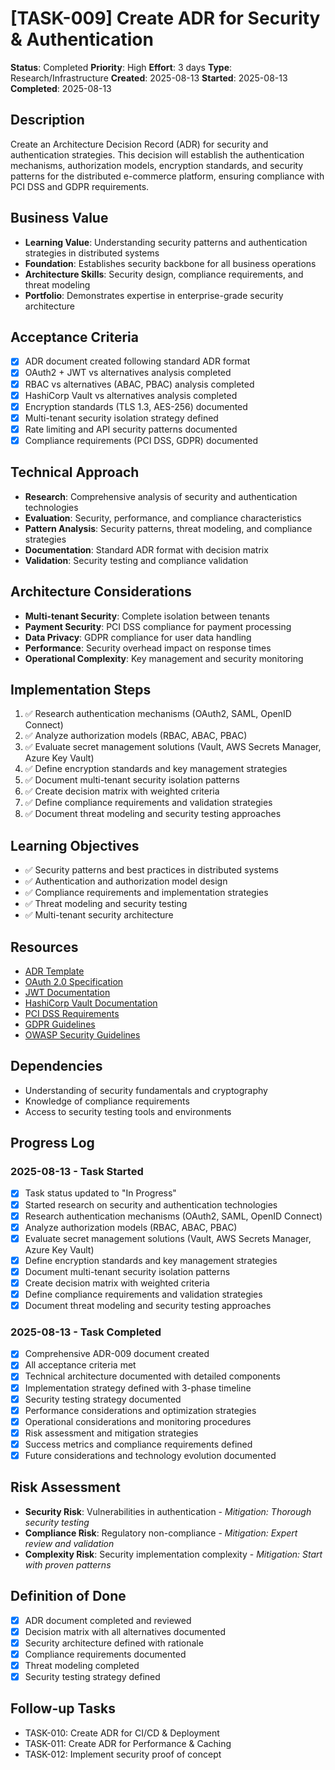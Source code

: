 # [TASK-009] Create ADR for Security & Authentication

**Status**: Completed
**Priority**: High
**Effort**: 3 days
**Type**: Research/Infrastructure
**Created**: 2025-08-13
**Started**: 2025-08-13
**Completed**: 2025-08-13

## Description
Create an Architecture Decision Record (ADR) for security and authentication strategies. This decision will establish the authentication mechanisms, authorization models, encryption standards, and security patterns for the distributed e-commerce platform, ensuring compliance with PCI DSS and GDPR requirements.

## Business Value
- **Learning Value**: Understanding security patterns and authentication strategies in distributed systems
- **Foundation**: Establishes security backbone for all business operations
- **Architecture Skills**: Security design, compliance requirements, and threat modeling
- **Portfolio**: Demonstrates expertise in enterprise-grade security architecture

## Acceptance Criteria
- [x] ADR document created following standard ADR format
- [x] OAuth2 + JWT vs alternatives analysis completed
- [x] RBAC vs alternatives (ABAC, PBAC) analysis completed
- [x] HashiCorp Vault vs alternatives analysis completed
- [x] Encryption standards (TLS 1.3, AES-256) documented
- [x] Multi-tenant security isolation strategy defined
- [x] Rate limiting and API security patterns documented
- [x] Compliance requirements (PCI DSS, GDPR) documented

## Technical Approach
- **Research**: Comprehensive analysis of security and authentication technologies
- **Evaluation**: Security, performance, and compliance characteristics
- **Pattern Analysis**: Security patterns, threat modeling, and compliance strategies
- **Documentation**: Standard ADR format with decision matrix
- **Validation**: Security testing and compliance validation

## Architecture Considerations
- **Multi-tenant Security**: Complete isolation between tenants
- **Payment Security**: PCI DSS compliance for payment processing
- **Data Privacy**: GDPR compliance for user data handling
- **Performance**: Security overhead impact on response times
- **Operational Complexity**: Key management and security monitoring

## Implementation Steps
1. ✅ Research authentication mechanisms (OAuth2, SAML, OpenID Connect)
2. ✅ Analyze authorization models (RBAC, ABAC, PBAC)
3. ✅ Evaluate secret management solutions (Vault, AWS Secrets Manager, Azure Key Vault)
4. ✅ Define encryption standards and key management strategies
5. ✅ Document multi-tenant security isolation patterns
6. ✅ Create decision matrix with weighted criteria
7. ✅ Define compliance requirements and validation strategies
8. ✅ Document threat modeling and security testing approaches

## Learning Objectives
- ✅ Security patterns and best practices in distributed systems
- ✅ Authentication and authorization model design
- ✅ Compliance requirements and implementation strategies
- ✅ Threat modeling and security testing
- ✅ Multi-tenant security architecture

## Resources
- [ADR Template](architecture/adrs/)
- [OAuth 2.0 Specification](https://oauth.net/2/)
- [JWT Documentation](https://jwt.io/introduction/)
- [HashiCorp Vault Documentation](https://www.vaultproject.io/docs)
- [PCI DSS Requirements](https://www.pcisecuritystandards.org/document_library)
- [GDPR Guidelines](https://gdpr.eu/)
- [OWASP Security Guidelines](https://owasp.org/www-project-top-ten/)

## Dependencies
- Understanding of security fundamentals and cryptography
- Knowledge of compliance requirements
- Access to security testing tools and environments

## Progress Log

### 2025-08-13 - Task Started
- [x] Task status updated to "In Progress"
- [x] Started research on security and authentication technologies
- [x] Research authentication mechanisms (OAuth2, SAML, OpenID Connect)
- [x] Analyze authorization models (RBAC, ABAC, PBAC)
- [x] Evaluate secret management solutions (Vault, AWS Secrets Manager, Azure Key Vault)
- [x] Define encryption standards and key management strategies
- [x] Document multi-tenant security isolation patterns
- [x] Create decision matrix with weighted criteria
- [x] Define compliance requirements and validation strategies
- [x] Document threat modeling and security testing approaches

### 2025-08-13 - Task Completed
- [x] Comprehensive ADR-009 document created
- [x] All acceptance criteria met
- [x] Technical architecture documented with detailed components
- [x] Implementation strategy defined with 3-phase timeline
- [x] Security testing strategy documented
- [x] Performance considerations and optimization strategies
- [x] Operational considerations and monitoring procedures
- [x] Risk assessment and mitigation strategies
- [x] Success metrics and compliance requirements defined
- [x] Future considerations and technology evolution documented

## Risk Assessment
- **Security Risk**: Vulnerabilities in authentication - *Mitigation: Thorough security testing*
- **Compliance Risk**: Regulatory non-compliance - *Mitigation: Expert review and validation*
- **Complexity Risk**: Security implementation complexity - *Mitigation: Start with proven patterns*

## Definition of Done
- [x] ADR document completed and reviewed
- [x] Decision matrix with all alternatives documented
- [x] Security architecture defined with rationale
- [x] Compliance requirements documented
- [x] Threat modeling completed
- [x] Security testing strategy defined

## Follow-up Tasks
- TASK-010: Create ADR for CI/CD & Deployment
- TASK-011: Create ADR for Performance & Caching
- TASK-012: Implement security proof of concept
